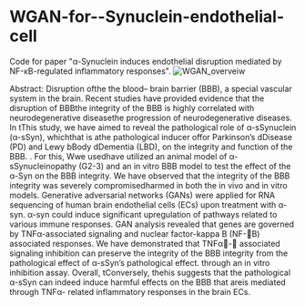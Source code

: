 # WGAN-for--Synuclein-endothelial-cell
Code for paper "α-Synuclein induces endothelial disruption mediated by NF-κB-regulated inflammatory responses".
![WGAN_overveiw](https://user-images.githubusercontent.com/57948381/194007259-31720723-3108-4624-9a94-2b861db24a2a.PNG)

Abstract:  Disruption ofthe the blood– brain barrier (BBB), a special vascular system in the brain. Recent studies have provided evidence that the disruption of BBBthe integrity of the BBB is highly correlated with neurodegenerative diseasethe progression of neurodegenerative diseases. In tThis study, we have aimed to reveal the pathological role of α-sSynuclein (α-sSyn), whichthat is athe pathological inducer offor Parkinson’s dDisease (PD) and Lewy bBody dDementia (LBD), on the integrity and function of the BBB. . For this, Wwe usedhave utilized an animal model of α-sSynucleinopathy (G2-3) and an in vitro BBB model to test the effect of the α-Syn on the BBB integrity. We have observed that the integrity of the BBB integrity was severely compromisedharmed in both the in vivo and in vitro models. Generative adversarial networks (GANs) were applied for RNA sequencing of human brain endothelial cells (ECs) upon treatment with α-syn. α-syn could induce significant upregulation of pathways related to various immune responses. GAN analysis revealed that genes are governed by TNFα-associated signaling and nuclear factor-kappa B (NF-B) associated responses. We have demonstrated that TNFα- associated signaling inhibition can preserve the integrity of the BBB integrity from the pathological effect of α-sSyn’s pathological effect. through an in vitro inhibition assay. Overall, tConversely, thehis suggests that the pathological α-sSyn can indeed induce harmful effects on the BBB that areis mediated through TNFα- related inflammatory responses in the brain ECs.
